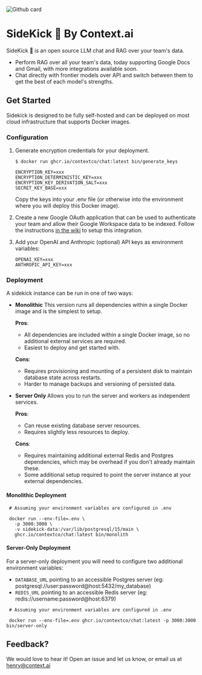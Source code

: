 ![Github card](https://github.com/user-attachments/assets/50fc3276-d641-4931-b12a-e303cabf31ba)

# SideKick 🥾 By Context.ai
SideKick 🥾 is an open source LLM chat and RAG over your team's data.

- Perform RAG over all your team's data, today supporting Google Docs and Gmail, with more integrations available soon.
- Chat directly with frontier models over API and switch between them to get the best of each model's strengths. 

## Get Started

Sidekick is designed to be fully self-hosted and can be deployed on most cloud infrastructure that supports Docker images.

### Configuration

1. Generate encryption credentials for your deployment.

    ```
    $ docker run ghcr.io/contextco/chat:latest bin/generate_keys

    ENCRYPTION_KEY=xxx
    ENCRYPTION_DETERMINISTIC_KEY=xxx
    ENCRYPTION_KEY_DERIVATION_SALT=xxx
    SECRET_KEY_BASE=xxx
    ```

    Copy the keys into your .env file (or otherwise into the environment where you will deploy this Docker image).


1. Create a new Google OAuth application that can be used to authenticate your team and allow their Google Workspace data to be indexed. Follow the instructions [in the wiki](https://github.com/contextco/chat/wiki/Setup-Google-OAuth) to setup this integration.

1. Add your OpenAI and Anthropic (optional) API keys as environment variables:

   ```
   OPENAI_KEY=xxx
   ANTHROPIC_API_KEY=xxx
   ```

### Deployment

A sidekick instance can be run in one of two ways:

- **Monolithic** This version runs all dependencies within a single Docker image and is the simplest to setup.

    **Pros**:
    - All dependencies are included within a single Docker image, so no additional external services are required.
    - Easiest to deploy and get started with.

    **Cons**:
    - Requires provisioning and mounting of a persistent disk to maintain database state across restarts.
    - Harder to manage backups and versioning of persisted data.

- **Server Only** Allows you to run the server and workers as independent services.

    **Pros**:
    - Can reuse existing database server resources.
    - Requires slightly less resources to deploy.

    **Cons**:
    - Requires maintaining additional external Redis and Postgres dependencies, which may be overhead if you don't already maintain these.
    - Some additional setup required to point the server instance at your external dependencies.


#### Monolithic Deployment

```
 # Assuming your environment variables are configured in .env

 docker run --env-file=.env \
   -p 3000:3000 \
   -v sidekick-data:/var/lib/postgresql/15/main \
   ghcr.io/contextco/chat:latest bin/monolith
```

#### Server-Only Deployment

For a server-only deployment you will need to configure two additional environment variables:
- `DATABASE_URL` pointing to an accessible Postgres server (eg: postgresql://user:password@host:5432/my_database)
- `REDIS_URL` pointing to an accessible Redis server (eg: redis://username:password@host:6379)

```
 # Assuming your environment variables are configured in .env

 docker run --env-file=.env ghcr.io/contextco/chat:latest -p 3000:3000 bin/server-only
```

## Feedback?
We would love to hear it! Open an issue and let us know, or email us at henry@context.ai
